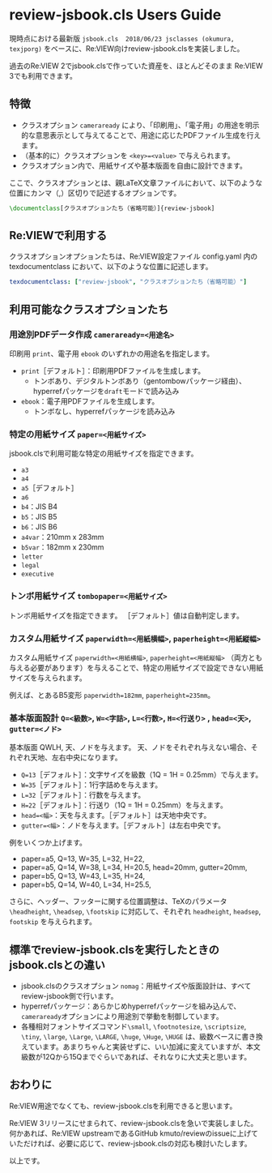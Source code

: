 review-jsbook.cls Users Guide
====================

現時点における最新版 `jsbook.cls  2018/06/23 jsclasses (okumura, texjporg)` をベースに、Re:VIEW向けreview-jsbook.clsを実装しました。

過去のRe:VIEW 2でjsbook.clsで作っていた資産を、ほとんどそのまま Re:VIEW 3でも利用できます。

## 特徴

 * クラスオプション `cameraready` により、「印刷用」、「電子用」の用途を明示的な意思表示として与えてることで、用途に応じたPDFファイル生成を行えます。
 * （基本的に）クラスオプションを `<key>=<value>` で与えられます。
 * クラスオプション内で、用紙サイズや基本版面を自由に設計できます。

ここで、クラスオプションとは、親LaTeX文章ファイルにおいて、以下のような位置にカンマ（,）区切りで記述するオプションです。

```latex
\documentclass[クラスオプションたち（省略可能）]{review-jsbook]
```

## Re:VIEWで利用する

クラスオプションオプションたちは、Re:VIEW設定ファイル config.yaml 内の texdocumentclass において、以下のような位置に記述します。

```yaml
texdocumentclass: ["review-jsbook", "クラスオプションたち（省略可能）"]
```


## 利用可能なクラスオプションたち

### 用途別PDFデータ作成 `cameraready=<用途名>`

印刷用 `print`、電子用 `ebook` のいずれかの用途名を指定します。

 * `print`［デフォルト］：印刷用PDFファイルを生成します。
   * トンボあり、デジタルトンボあり（gentombowパッケージ経由）、hyperrefパッケージを`draft`モードで読み込み
 * `ebook`：電子用PDFファイルを生成します。
   * トンボなし、hyperrefパッケージを読み込み

### 特定の用紙サイズ `paper=<用紙サイズ>`

jsbook.clsで利用可能な特定の用紙サイズを指定できます。

 * `a3` 
 * `a4` 
 * `a5`［デフォルト］
 * `a6` 
 * `b4`：JIS B4 
 * `b5`：JIS B5
 * `b6`：JIS B6 
 * `a4var`：210mm x 283mm
 * `b5var`：182mm x 230mm
 * `letter`
 * `legal`
 * `executive`


### トンボ用紙サイズ `tombopaper=<用紙サイズ>`

トンボ用紙サイズを指定できます。
［デフォルト］値は自動判定します。


### カスタム用紙サイズ `paperwidth=<用紙横幅>`, `paperheight=<用紙縦幅>`

カスタム用紙サイズ `paperwidth=<用紙横幅>`, `paperheight=<用紙縦幅>` （両方とも与える必要があります）を与えることで、特定の用紙サイズで設定できない用紙サイズを与えられます。

例えば、とあるB5変形 `paperwidth=182mm`, `paperheight=235mm`。


### 基本版面設計 `Q=<級数>`, `W=<字詰>`, `L=<行数>`, `H=<行送り>` , `head=<天>`, `gutter=<ノド>`

基本版面 QWLH, 天、ノドを与えます。
天、ノドをそれぞれ与えない場合、それぞれ天地、左右中央になります。

 * `Q=13`［デフォルト］：文字サイズを級数（1Q = 1H = 0.25mm）で与えます。
 * `W=35`［デフォルト］：1行字詰めを与えます。
 * `L=32`［デフォルト］：行数を与えます。
 * `H=22`［デフォルト］：行送り（1Q = 1H = 0.25mm）を与えます。
 * `head=<幅>`：天を与えます。［デフォルト］は天地中央です。
 * `gutter=<幅>`：ノドを与えます。［デフォルト］は左右中央です。

例をいくつか上げます。

 * paper=a5, Q=13, W=35, L=32, H=22,
 * paper=a5, Q=14, W=38, L=34, H=20.5, head=20mm, gutter=20mm,
 * paper=b5, Q=13, W=43, L=35, H=24, 
 * paper=b5, Q=14, W=40, L=34, H=25.5, 


さらに、ヘッダー、フッターに関する位置調整は、TeXのパラメータ `\headheight`, `\headsep`, `\footskip` に対応して、それぞれ `headheight`, `headsep`, `footskip` を与えられます。


## 標準でreview-jsbook.clsを実行したときのjsbook.clsとの違い

 * jsbook.clsのクラスオプション `nomag`：用紙サイズや版面設計は、すべてreview-jsbook側で行います。
 * hyperrefパッケージ：あらかじめhyperrefパッケージを組み込んで、`cameraready`オプションにより用途別で挙動を制御しています。
 * 各種相対フォントサイズコマンド`\small`, `\footnotesize`, `\scriptsize`, `\tiny`, `\large`, `\Large`, `\LARGE`, `\huge`, `\Huge`, `\HUGE` は、級数ベースに書き換えています。あまりちゃんと実装せずに、いい加減に変えていますが、本文級数が12Qから15Qまでぐらいであれば、それなりに大丈夫と思います。


## おわりに
Re:VIEW用途でなくても、review-jsbook.clsを利用できると思います。

Re:VIEW 3リリースにせまられて、review-jsbook.clsを急いで実装しました。
何かあれば、Re:VIEW upstreamであるGitHub kmuto/reviewのissueに上げていただければ、必要に応じて、review-jsbook.clsの対応も検討いたします。

以上です。
